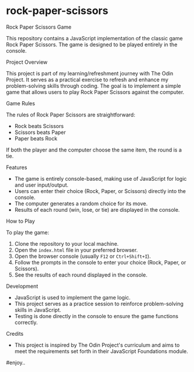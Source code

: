 # rock-paper-scissors

Rock Paper Scissors Game

This repository contains a JavaScript implementation of the classic game Rock Paper Scissors. The game is designed to be played entirely in the console.

Project Overview

This project is part of my learning/refreshment journey with The Odin Project. It serves as a practical exercise to refresh and enhance my problem-solving skills through coding. The goal is to implement a simple game that allows users to play Rock Paper Scissors against the computer.

Game Rules

The rules of Rock Paper Scissors are straightforward:
- Rock beats Scissors
- Scissors beats Paper
- Paper beats Rock

If both the player and the computer choose the same item, the round is a tie.

Features

- The game is entirely console-based, making use of JavaScript for logic and user input/output.
- Users can enter their choice (Rock, Paper, or Scissors) directly into the console.
- The computer generates a random choice for its move.
- Results of each round (win, lose, or tie) are displayed in the console.

How to Play

To play the game:
1. Clone the repository to your local machine.
2. Open the `index.html` file in your preferred browser.
3. Open the browser console (usually `F12` or `Ctrl+Shift+I`).
4. Follow the prompts in the console to enter your choice (Rock, Paper, or Scissors).
5. See the results of each round displayed in the console.

Development

- JavaScript is used to implement the game logic.
- This project serves as a practice session to reinforce problem-solving skills in JavaScript.
- Testing is done directly in the console to ensure the game functions correctly.

Credits

- This project is inspired by The Odin Project's curriculum and aims to meet the requirements set forth in their JavaScript Foundations module.

#enjoy..